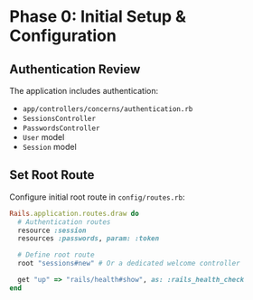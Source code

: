 # Phase 0: Initial Setup & Configuration

## Authentication Review

The application includes authentication:
- `app/controllers/concerns/authentication.rb`
- `SessionsController`
- `PasswordsController`
- `User` model
- `Session` model

## Set Root Route

Configure initial root route in `config/routes.rb`:

```ruby
Rails.application.routes.draw do
  # Authentication routes
  resource :session
  resources :passwords, param: :token

  # Define root route
  root "sessions#new" # Or a dedicated welcome controller

  get "up" => "rails/health#show", as: :rails_health_check
end
``` 